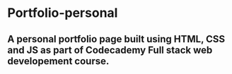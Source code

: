 # Portfolio-personal

## A personal portfolio page built using HTML, CSS and JS as part of Codecademy Full stack web developement course.
